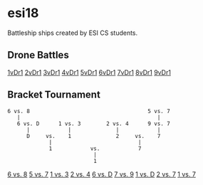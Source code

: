# esi18
Battleship ships created by ESI CS students.

## Drone Battles

[1vDr1](illinoistechesi.github.io/davyjoneslocker/?code=1vDr1)
[2vDr1](illinoistechesi.github.io/davyjoneslocker/?code=2vDr1)
[3vDr1](illinoistechesi.github.io/davyjoneslocker/?code=3vDr1)
[4vDr1](illinoistechesi.github.io/davyjoneslocker/?code=4vDr1)
[5vDr1](illinoistechesi.github.io/davyjoneslocker/?code=5vDr1)
[6vDr1](illinoistechesi.github.io/davyjoneslocker/?code=6vDr1)
[7vDr1](illinoistechesi.github.io/davyjoneslocker/?code=7vDr1)
[8vDr1](illinoistechesi.github.io/davyjoneslocker/?code=8vDr1)
[9vDr1](illinoistechesi.github.io/davyjoneslocker/?code=9vDr1)

## Bracket Tournament

```
6 vs. 8									 	5 vs. 7
   |										   |
   6 vs. D 		1 vs. 3		   2 vs. 4		9 vs. 7
   	  |			   |			  |			   |
   	  D 	vs.	   1			  2 	vs.    7
   	  		 |							 |
   	  		 1			  vs. 			 7
   	  		 			   |
   	  		 			   1
```
[6 vs. 8](illinoistechesi.github.io/davyjoneslocker/?code=6v8-1)
[5 vs. 7](illinoistechesi.github.io/davyjoneslocker/?code=5v7-1)
[1 vs. 3](illinoistechesi.github.io/davyjoneslocker/?code=1v3-1)
[2 vs. 4](illinoistechesi.github.io/davyjoneslocker/?code=2v4-1)
[6 vs. D](illinoistechesi.github.io/davyjoneslocker/?code=6vD-1)
[7 vs. 9](illinoistechesi.github.io/davyjoneslocker/?code=7v9-1)
[1 vs. D](illinoistechesi.github.io/davyjoneslocker/?code=1vD-1)
[2 vs. 7](illinoistechesi.github.io/davyjoneslocker/?code=2v7-1)
[1 vs. 7](illinoistechesi.github.io/davyjoneslocker/?code=1v7-1)
